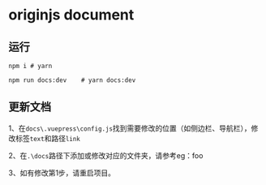 # originjs document

## 运行

```shell
npm i # yarn

npm run docs:dev    # yarn docs:dev
```

## 更新文档

1、在`docs\.vuepress\config.js`找到需要修改的位置（如侧边栏、导航栏），修改标签`text`和路径`link`

2、在`.\docs`路径下添加或修改对应的文件夹，请参考eg：foo

3、如有修改第1步，请重启项目。
